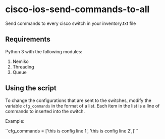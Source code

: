 # cisco-ios-send-commands-to-all
Send commands to every cisco switch in your inventory.txt file

## Requirements

Python 3 with the following modules:
1. Nemiko
2. Threading
3. Queue

## Using the script

To change the configurations that are sent to the switches, modify the variable `cfg_commands` in the format of a list. Each item in the list is a line of commands to inserted into the switch.

Example:

``cfg_commands = ['this is config line 1', 'this is config line 2',]```

